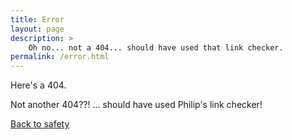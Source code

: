 ```yaml
---
title: Error
layout: page
description: >
    Oh no... not a 404... should have used that link checker.
permalink: /error.html
---
```

Here's a 404.

Not another 404??! ... should have used Philip's link checker!

[Back to safety](/)
